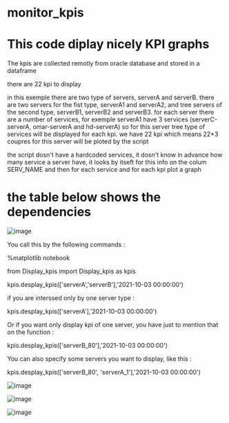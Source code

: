# monitor_kpis

# This code diplay nicely KPI graphs

The kpis are collected remotly from oracle database and stored in a dataframe

there are 22 kpi to display

in this exemple there are two type of servers, serverA and serverB. there are two servers for the fist type, serverA1 and serverA2, and tree servers of the second type, serverB1, serverB2 and serverB3. for each server there are a number of services, for exemple serverA1 have 3 services (serverC-serverA, omar-serverA and hd-serverA) so for this server tree type of services will be displayed for each kpi. we have 22 kpi which means 22*3 coupres for this server will be ploted by the script

the script dosn't have a hardcoded services, it dosn't know in advance how many service a server have, it looks by itseft for this info on the colum SERV_NAME and then for each service and for each kpi plot a graph

# the table below shows the dependencies


![image](https://user-images.githubusercontent.com/30199904/136044609-c150ef91-d9ff-4e4e-aacb-6c268c2d5835.png)


You call this by the following commands :

%matplotlib notebook

from Display_kpis import Display_kpis as kpis

kpis.desplay_kpis(['serverA','serverB'],'2021-10-03 00:00:00')

if you are interssed only by one server type :

kpis.desplay_kpis(['serverA'],'2021-10-03 00:00:00')

Or if you want only display kpi of one server, you have just to mention that on the function :

kpis.desplay_kpis(['serverB_80'],'2021-10-03 00:00:00')

You can also specify some servers you want to display, like this :

kpis.desplay_kpis(['serverB_80', 'serverA_1'],'2021-10-03 00:00:00')


![image](https://user-images.githubusercontent.com/30199904/136042333-26b26a36-649b-4fe7-a78a-da848b18a6d8.png)

![image](https://user-images.githubusercontent.com/30199904/136042412-80465809-754e-42c2-a0f5-cf1c6904d9c8.png)

![image](https://user-images.githubusercontent.com/30199904/136042474-4fe93541-056a-4c3c-9fe6-240284c0a6a0.png)

